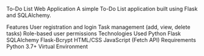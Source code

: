 To-Do List Web Application
A simple To-Do List application built using Flask and SQLAlchemy.

Features
User registration and login
Task management (add, view, delete tasks)
Role-based user permissions
Technologies Used
Python
Flask
SQLAlchemy
Flask-Bcrypt
HTML/CSS
JavaScript (Fetch API)
Requirements
Python 3.7+
Virtual Environment
